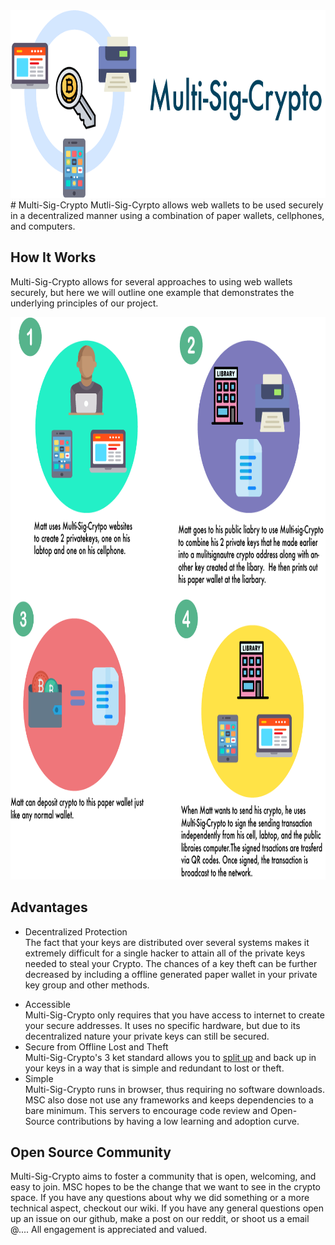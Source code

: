 <a href="http://www.multisigcrypto.com">
  <img src="readMeArt/art/bannerlogo.png" width="100%" height="300">
</a>
# Multi-Sig-Crypto
Mutli-Sig-Cyrpto allows web wallets to be used securely in a decentralized manner using a combination of paper wallets, cellphones, and computers. 

## How It Works
Multi-Sig-Crypto allows for several approaches to using web wallets securely, but here we will outline one example that demonstrates the underlying principles of our project. 

<img src="readMeArt/art/howInfo1.png" width="100%" height="900">

## Advantages
- Decentralized Protection      
	The fact that your keys are distributed over several systems makes it extremely difficult for a single hacker to attain all of the private keys needed to steal your Crypto. The chances of a key theft can be further decreased by including a offline generated paper wallet in your private key group and other methods.
* Accessible 	   	   
	Multi-Sig-Crypto only requires that you have access to internet to create your secure addresses. It uses no specific hardware, but due to its decentralized nature your private keys can still be secured. 
* Secure from Offline Lost and Theft      
	Multi-Sig-Crypto's 3 ket standard allows you to [split up](https://en.wikipedia.org/wiki/Secret_sharing) and back up in your keys in a way that is simple and redundant to lost or theft. 
* Simple     
	Multi-Sig-Crypto runs in browser, thus requiring no software downloads. MSC also dose not use any frameworks and keeps dependencies  to a bare minimum. This servers to encourage code review and Open-Source contributions by having a low learning and adoption curve. 
	
## Open Source Community 
Multi-Sig-Crypto aims to foster a community that is open, welcoming, and easy to join. MSC hopes to be the change that we want to see in the crypto space. If you have any questions about why we did something or a more technical aspect, checkout our wiki.
If you have any general questions open up an issue on our github, make a post on our reddit, or shoot us a email @.... All engagement is appreciated and valued.
